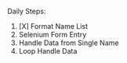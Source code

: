 Daily Steps:
1. [X] Format Name List
2. Selenium Form Entry
3. Handle Data from Single Name
4. Loop Handle Data